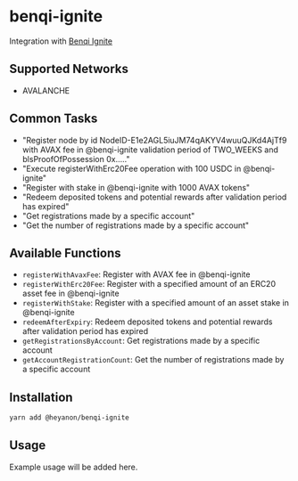 # benqi-ignite

Integration with [Benqi Ignite](https://ignite.benqi.fi/)

## Supported Networks

- AVALANCHE

## Common Tasks

- "Register node by id NodeID-E1e2AGL5iuJM74qAKYV4wuuQJKd4AjTf9 with AVAX fee in @benqi-ignite validation period of TWO_WEEKS and blsProofOfPossession 0x....."
- "Execute registerWithErc20Fee operation with 100 USDC in @benqi-ignite"
- "Register with stake in @benqi-ignite with 1000 AVAX tokens"
- "Redeem deposited tokens and potential rewards after validation period has expired"
- "Get registrations made by a specific account"
- "Get the number of registrations made by a specific account"

## Available Functions

- `registerWithAvaxFee`: Register with AVAX fee in @benqi-ignite
- `registerWithErc20Fee`: Register with a specified amount of an ERC20 asset fee in @benqi-ignite
- `registerWithStake`: Register with a specified amount of an asset stake in @benqi-ignite
- `redeemAfterExpiry`: Redeem deposited tokens and potential rewards after validation period has expired
- `getRegistrationsByAccount`: Get registrations made by a specific account
- `getAccountRegistrationCount`: Get the number of registrations made by a specific account

## Installation

```bash
yarn add @heyanon/benqi-ignite
```

## Usage

Example usage will be added here.
